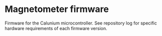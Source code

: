 # Magnetometer firmware

Firmware for the Calunium microcontroller. See repository log for
specific hardware requirements of each firmware version.

